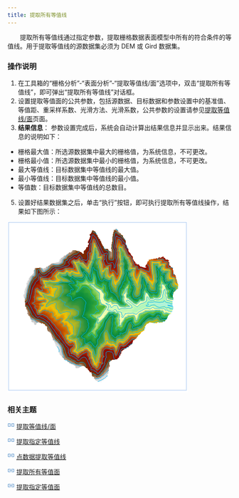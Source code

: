 ```yaml
---
title: 提取所有等值线
---
```


　　提取所有等值线通过指定参数，提取栅格数据表面模型中所有的符合条件的等值线。用于提取等值线的源数据集必须为 DEM 或 Gird 数据集。

### 操作说明

 1. 在工具箱的“栅格分析”-“表面分析”-“提取等值线/面”选项中，双击“提取所有等值线”，即可弹出“提取所有等值线”对话框。
 2. 设置提取等值面的公共参数，包括源数据、目标数据和参数设置中的基准值、等值距、重采样系数、光滑方法、光滑系数，公共参数的设置请参见[提取等值线/面](DriveContour.html)页面。
 3. **结果信息**： 参数设置完成后，系统会自动计算出结果信息并显示出来。结果信息的说明如下：

   - 栅格最大值：所选源数据集中最大的栅格值，为系统信息，不可更改。
   - 栅格最小值：所选源数据集中最小的栅格值，为系统信息，不可更改。
   - 最大等值线：目标数据集中等值线的最大值。
   - 最小等值线：目标数据集中等值线的最小值。
   - 等值数：目标数据集中等值线的总数目。


 5. 设置好结果数据集之后，单击“执行”按钮，即可执行提取所有等值线操作，结果如下图所示：  

  ![](img/DriveContourAll.png)


### 相关主题

![](../img/smalltitle.png) [提取等值线/面](DriveContour.html)

![](../img/smalltitle.png) [提取指定等值线](DriveContourSpecific.html)

![](../img/smalltitle.png) [点数据提取等值线](ExtractIsoline.html)

![](../img/smalltitle.png) [提取所有等值面](DriveRegionAll.html)

![](../img/smalltitle.png) [提取指定等值面](DriveRegionSpecific.html)

